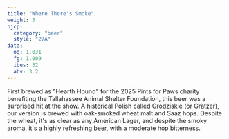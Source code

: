 ```yaml
---
title: "Where There's Smoke"
weight: 3
bjcp:
  category: "beer"
  style: "27A"
data:
  og: 1.031 
  fg: 1.009
  ibus: 32
  abv: 3.2
---
```


First brewed as "Hearth Hound" for the 2025 Pints for Paws charity benefiting the Tallahassee Animal Shelter Foundation, this beer was a surprised hit at the show. A historical Polish called Grodziskie (or Grätzer), our version is brewed with oak-smoked wheat malt and Saaz hops. Despite the wheat, it's as clear as any American Lager, and despite the smoky aroma, it's a highly refreshing beer, with a moderate hop bitterness.

